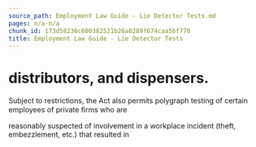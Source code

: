 ```yaml
---
source_path: Employment Law Guide - Lie Detector Tests.md
pages: n/a-n/a
chunk_id: 173d58236c600382521b26a0289f674caa5bf778
title: Employment Law Guide - Lie Detector Tests
---
```

# distributors, and dispensers.

Subject to restrictions, the Act also permits polygraph testing of certain employees of private ﬁrms who are

reasonably suspected of involvement in a workplace incident (theft, embezzlement, etc.) that resulted in
